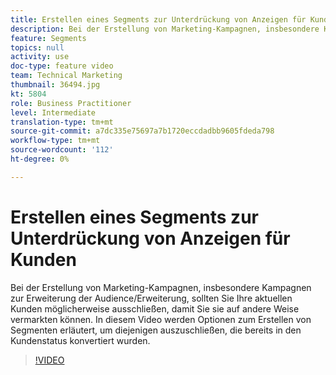 ```yaml
---
title: Erstellen eines Segments zur Unterdrückung von Anzeigen für Kunden
description: Bei der Erstellung von Marketing-Kampagnen, insbesondere Kampagnen zur Erweiterung der Audience/Erweiterung, sollten Sie Ihre aktuellen Kunden möglicherweise ausschließen, damit Sie sie auf andere Weise vermarkten können. In diesem Video werden Optionen zum Erstellen von Segmenten erläutert, um diejenigen auszuschließen, die bereits in den Kundenstatus konvertiert wurden.
feature: Segments
topics: null
activity: use
doc-type: feature video
team: Technical Marketing
thumbnail: 36494.jpg
kt: 5804
role: Business Practitioner
level: Intermediate
translation-type: tm+mt
source-git-commit: a7dc335e75697a7b1720eccdadbb9605fdeda798
workflow-type: tm+mt
source-wordcount: '112'
ht-degree: 0%

---
```



# Erstellen eines Segments zur Unterdrückung von Anzeigen für Kunden

Bei der Erstellung von Marketing-Kampagnen, insbesondere Kampagnen zur Erweiterung der Audience/Erweiterung, sollten Sie Ihre aktuellen Kunden möglicherweise ausschließen, damit Sie sie auf andere Weise vermarkten können. In diesem Video werden Optionen zum Erstellen von Segmenten erläutert, um diejenigen auszuschließen, die bereits in den Kundenstatus konvertiert wurden.

>[!VIDEO](https://video.tv.adobe.com/v/36494/?quality=12&learn=on)
